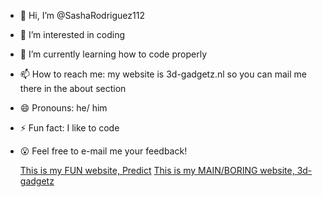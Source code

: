 - 👋 Hi, I’m @SashaRodriguez112
- 👀 I’m interested in coding
- 🌱 I’m currently learning how to code properly
- 📫 How to reach me: my website is 3d-gadgetz.nl so you can mail me there in the about section
- 😄 Pronouns: he/ him
- ⚡ Fun fact: I like to code
- 😮 Feel free to e-mail me your feedback!
  
  [This is my FUN website, Predict](http://predict.3d-gadgetz.nl)
  [This is my MAIN/BORING website, 3d-gadgetz](http://3d-gadgetz.nl)
